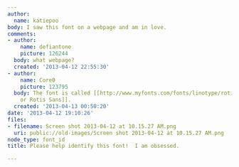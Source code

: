 ```yaml
---
author:
  name: katiepoo
body: I saw this font on a webpage and am in love.
comments:
- author:
    name: defiantone
    picture: 126244
  body: what webpage?
  created: '2013-04-12 22:55:30'
- author:
    name: Core0
    picture: 123795
  body: The font is called [[http://www.myfonts.com/fonts/linotype/rotis-sans-serif/|Rotis,
    or Rotis Sans]].
  created: '2013-04-13 00:50:20'
date: '2013-04-12 19:10:26'
files:
- filename: Screen shot 2013-04-12 at 10.15.27 AM.png
  uri: public://old-images/Screen shot 2013-04-12 at 10.15.27 AM.png
node_type: font_id
title: Please help identify this font!  I am obsessed.

---
```

